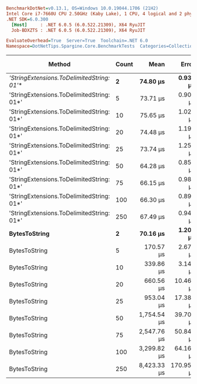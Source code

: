 ``` ini

BenchmarkDotNet=v0.13.1, OS=Windows 10.0.19044.1706 (21H2)
Intel Core i7-7660U CPU 2.50GHz (Kaby Lake), 1 CPU, 4 logical and 2 physical cores
.NET SDK=6.0.300
  [Host]     : .NET 6.0.5 (6.0.522.21309), X64 RyuJIT
  Job-BDXZTS : .NET 6.0.5 (6.0.522.21309), X64 RyuJIT

EvaluateOverhead=True  Server=True  Toolchain=.NET 6.0  
Namespace=DotNetTips.Spargine.Core.BenchmarkTests  Categories=Collections,Strings  

```
|                                    Method | Count |        Mean |      Error |     StdDev |    StdErr |         Min |          Q1 |      Median |          Q3 |         Max |     Op/s | CI99.9% Margin | Iterations | Kurtosis | MValue | Skewness | Rank | LogicalGroup | Baseline |    Gen 0 | Code Size |    Gen 1 |    Gen 2 | Allocated |
|------------------------------------------ |------ |------------:|-----------:|-----------:|----------:|------------:|------------:|------------:|------------:|------------:|---------:|---------------:|-----------:|---------:|-------:|---------:|-----:|------------- |--------- |---------:|----------:|---------:|---------:|----------:|
| **&#39;StringExtensions.ToDelimitedString: 01*&#39;** |     **2** |    **74.80 μs** |   **0.934 μs** |   **0.780 μs** |  **0.216 μs** |    **73.67 μs** |    **74.14 μs** |    **74.88 μs** |    **75.28 μs** |    **76.02 μs** | **13,369.6** |      **0.9340 μs** |      **13.00** |    **1.588** |  **2.000** |   **0.0229** |    **5** |            ***** |       **No** |   **8.1787** |      **1 KB** |   **0.2441** |        **-** |     **70 KB** |
| &#39;StringExtensions.ToDelimitedString: 01*&#39; |     5 |    73.71 μs |   0.904 μs |   0.755 μs |  0.209 μs |    72.16 μs |    73.26 μs |    73.63 μs |    74.47 μs |    74.79 μs | 13,566.5 |      0.9039 μs |      13.00 |    2.072 |  2.000 |  -0.2899 |    5 |            * |       No |   8.0566 |      1 KB |   0.2441 |        - |     70 KB |
| &#39;StringExtensions.ToDelimitedString: 01*&#39; |    10 |    75.65 μs |   1.029 μs |   0.963 μs |  0.249 μs |    74.08 μs |    74.93 μs |    75.53 μs |    76.43 μs |    77.17 μs | 13,218.0 |      1.0290 μs |      15.00 |    1.557 |  2.000 |   0.1009 |    5 |            * |       No |   8.1787 |      1 KB |   0.2441 |        - |     70 KB |
| &#39;StringExtensions.ToDelimitedString: 01*&#39; |    20 |    74.48 μs |   1.190 μs |   1.113 μs |  0.287 μs |    72.94 μs |    73.54 μs |    74.37 μs |    75.38 μs |    76.46 μs | 13,425.6 |      1.1901 μs |      15.00 |    1.733 |  2.000 |   0.3241 |    5 |            * |       No |   8.0566 |      1 KB |   0.2441 |        - |     70 KB |
| &#39;StringExtensions.ToDelimitedString: 01*&#39; |    25 |    73.74 μs |   1.256 μs |   1.175 μs |  0.303 μs |    71.56 μs |    72.86 μs |    74.04 μs |    74.25 μs |    75.77 μs | 13,561.6 |      1.2564 μs |      15.00 |    1.983 |  2.000 |  -0.0688 |    5 |            * |       No |   8.1787 |      1 KB |   0.2441 |        - |     70 KB |
| &#39;StringExtensions.ToDelimitedString: 01*&#39; |    50 |    64.28 μs |   0.856 μs |   0.715 μs |  0.198 μs |    63.05 μs |    63.83 μs |    64.10 μs |    64.87 μs |    65.39 μs | 15,557.8 |      0.8562 μs |      13.00 |    1.790 |  2.000 |   0.1784 |    1 |            * |       No |   8.1787 |      1 KB |   0.2441 |        - |     70 KB |
| &#39;StringExtensions.ToDelimitedString: 01*&#39; |    75 |    66.15 μs |   0.989 μs |   0.925 μs |  0.239 μs |    64.65 μs |    65.52 μs |    66.21 μs |    66.83 μs |    67.66 μs | 15,116.3 |      0.9891 μs |      15.00 |    1.694 |  2.000 |   0.1347 |    2 |            * |       No |   8.1787 |      1 KB |   0.2441 |        - |     70 KB |
| &#39;StringExtensions.ToDelimitedString: 01*&#39; |   100 |    66.30 μs |   0.895 μs |   0.794 μs |  0.212 μs |    65.07 μs |    65.70 μs |    66.21 μs |    66.74 μs |    67.89 μs | 15,082.2 |      0.8955 μs |      14.00 |    2.049 |  2.000 |   0.2965 |    2 |            * |       No |   8.1787 |      1 KB |   0.2441 |        - |     70 KB |
| &#39;StringExtensions.ToDelimitedString: 01*&#39; |   250 |    67.49 μs |   0.945 μs |   0.884 μs |  0.228 μs |    65.84 μs |    66.89 μs |    67.85 μs |    68.10 μs |    68.58 μs | 14,817.4 |      0.9451 μs |      15.00 |    1.878 |  2.000 |  -0.5919 |    3 |            * |       No |   8.1787 |      1 KB |   0.2441 |        - |     70 KB |
|                             **BytesToString** |     **2** |    **70.16 μs** |   **1.206 μs** |   **1.128 μs** |  **0.291 μs** |    **68.27 μs** |    **69.59 μs** |    **69.92 μs** |    **70.78 μs** |    **72.54 μs** | **14,252.5** |      **1.2057 μs** |      **15.00** |    **2.486** |  **2.000** |   **0.3091** |    **4** |            ***** |       **No** |  **10.4980** |      **1 KB** |   **0.2441** |        **-** |     **93 KB** |
|                             BytesToString |     5 |   170.57 μs |   2.675 μs |   2.371 μs |  0.634 μs |   166.19 μs |   168.78 μs |   171.02 μs |   172.46 μs |   173.47 μs |  5,862.8 |      2.6751 μs |      14.00 |    1.839 |  2.000 |  -0.5139 |    6 |            * |       No |  25.1465 |      1 KB |   1.4648 |        - |    223 KB |
|                             BytesToString |    10 |   339.86 μs |   3.144 μs |   2.941 μs |  0.759 μs |   333.70 μs |   339.07 μs |   340.00 μs |   341.74 μs |   343.66 μs |  2,942.4 |      3.1439 μs |      15.00 |    2.387 |  2.000 |  -0.5829 |    7 |            * |       No |  49.8047 |      1 KB |   5.8594 |        - |    428 KB |
|                             BytesToString |    20 |   660.56 μs |  10.461 μs |   9.273 μs |  2.478 μs |   645.78 μs |   656.87 μs |   659.01 μs |   667.13 μs |   679.35 μs |  1,513.9 |     10.4606 μs |      14.00 |    2.208 |  2.000 |   0.3473 |    8 |            * |       No |  96.6797 |      1 KB |  19.5313 |        - |    855 KB |
|                             BytesToString |    25 |   953.04 μs |  17.388 μs |  31.795 μs |  4.906 μs |   887.14 μs |   935.11 μs |   945.24 μs |   972.41 μs | 1,024.08 μs |  1,049.3 |     17.3883 μs |      42.00 |    2.732 |  2.000 |   0.3828 |    9 |            * |       No | 118.1641 |      1 KB |  29.2969 |   9.7656 |  1,061 KB |
|                             BytesToString |    50 | 1,754.54 μs |  39.706 μs | 113.283 μs | 11.684 μs | 1,600.60 μs | 1,654.68 μs | 1,728.50 μs | 1,853.33 μs | 2,111.57 μs |    570.0 |     39.7059 μs |      94.00 |    2.858 |  3.091 |   0.7903 |   10 |            * |       No | 236.3281 |      1 KB |  62.5000 |  19.5313 |  2,105 KB |
|                             BytesToString |    75 | 2,547.76 μs |  50.842 μs |  97.956 μs | 14.443 μs | 2,357.22 μs | 2,464.30 μs | 2,542.48 μs | 2,600.74 μs | 2,805.64 μs |    392.5 |     50.8422 μs |      46.00 |    2.883 |  2.000 |   0.6043 |   11 |            * |       No | 347.6563 |      1 KB | 113.2813 |  27.3438 |  3,165 KB |
|                             BytesToString |   100 | 3,299.82 μs |  64.160 μs | 103.606 μs | 17.768 μs | 3,127.80 μs | 3,228.77 μs | 3,289.27 μs | 3,359.12 μs | 3,483.33 μs |    303.0 |     64.1598 μs |      34.00 |    1.992 |  2.000 |   0.2506 |   12 |            * |       No | 453.1250 |      1 KB | 175.7813 |  58.5938 |  4,209 KB |
|                             BytesToString |   250 | 8,423.33 μs | 170.958 μs | 498.694 μs | 50.376 μs | 7,637.72 μs | 8,073.55 μs | 8,358.22 μs | 8,721.56 μs | 9,626.23 μs |    118.7 |    170.9585 μs |      98.00 |    2.535 |  2.467 |   0.5094 |   13 |            * |       No | 468.7500 |      1 KB | 296.8750 | 140.6250 | 10,506 KB |
